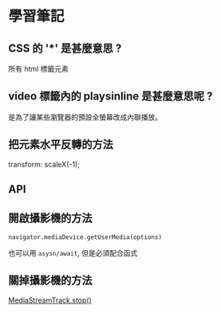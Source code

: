 # 學習筆記

## CSS 的 '*' 是甚麼意思 ?
所有 html 標籤元素

## video 標籤內的 playsinline 是甚麼意思呢 ?
是為了讓某些瀏覽器的預設全螢幕改成內聯播放。

## 把元素水平反轉的方法
transform: scaleX(-1);

## API


## 開啟攝影機的方法
```
navigator.mediaDevice.getUserMedia(options)
```
也可以用 `asysn/await`, 但是必須配合函式

## 關掉攝影機的方法
[MediaStreamTrack.stop()](https://developer.mozilla.org/en-US/docs/Web/API/MediaStreamTrack/stop)
